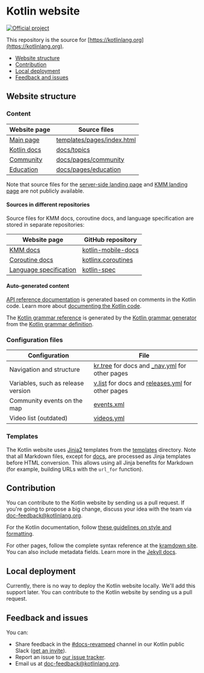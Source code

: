 # Kotlin website
[![Official project][project-badge]][project-url]

This repository is the source for [https://kotlinlang.org](https://kotlinlang.org).

* [Website structure](#website-structure)
* [Contribution](#contribution)
* [Local deployment](#local-deployment)
* [Feedback and issues](#feedback-and-issues)

<a id="project-structure"></a>
## Website structure 

### Content

|Website page|Source files|
|------------|--------|
| [Main page](https://kotlinlang.org/) | [templates/pages/index.html](templates/pages/index.html) |
| [Kotlin docs](https://kotlinlang.org/docs/home.html) |[docs/topics](docs/topics)| 
| [Community](https://kotlinlang.org/community/) | [docs/pages/community](docs/pages/community) | 
| [Education](https://kotlinlang.org/education/) | [docs/pages/education](docs/pages/education)| 

Note that source files for the [server-side landing page](https://kotlinlang.org/lp/server-side/) and [KMM landing page](https://kotlinlang.org/lp/mobile/) are not publicly available.

#### Sources in different repositories

Source files for KMM docs, coroutine docs, and language specification are stored in separate repositories:

|Website page|GitHub repository|
|------------|--------|
| [KMM docs](https://kotlinlang.org/docs/mobile/home.html) | [kotlin-mobile-docs](https://github.com/JetBrains/kotlin-mobile-docs) |
| [Coroutine docs](https://kotlinlang.org/docs/coroutines-guide.html) | [kotlinx.coroutines](https://github.com/Kotlin/kotlinx.coroutines/docs) |
| [Language specification](https://kotlinlang.org/spec/introduction.html) | [kotlin-spec](https://github.com/Kotlin/kotlin-spec) |

#### Auto-generated content

[API reference documentation](https://kotlinlang.org/api/latest/jvm/stdlib/) is generated based on comments in the Kotlin code. 
Learn more about [documenting the Kotlin code](https://kotlinlang.org/docs/kotlin-doc.html).

The [Kotlin grammar reference](https://kotlinlang.org/docs/reference/grammar.html) is generated by the [Kotlin grammar generator](https://github.com/JetBrains/kotlin-grammar-generator) from the
[Kotlin grammar definition](https://github.com/JetBrains/kotlin/tree/master/grammar).

### Configuration files

|Configuration| File|
|-----|----|
|Navigation and structure| [kr.tree](docs/kr.tree) for docs and [_nav.yml](data/_nav.yml) for other pages |
|Variables, such as release version | [v.list](docs/v.list) for docs and [releases.yml](data/releases.yml) for other pages |
|Community events on the map | [events.xml](data/events.xml) |
|Video list (outdated) | [videos.yml](data/videos.yml) |

### Templates

The Kotlin website uses [Jinja2](http://jinja.pocoo.org/docs/dev/) templates from the [templates](templates) directory.
Note that all Markdown files, except for [docs](docs), are processed as Jinja templates before HTML conversion. 
This allows using all Jinja benefits for Markdown (for example, building URLs with the `url_for` function).

## Contribution

You can contribute to the Kotlin website by sending us a pull request. If you're going to propose a big change, discuss your idea with the team via [doc-feedback@kotlinlang.org](mailto:doc-feedback@kotlinlang.org).

For the Kotlin documentation, follow [these guidelines on style and formatting](https://docs.google.com/document/d/1mUuxK4xwzs3jtDGoJ5_zwYLaSEl13g_SuhODdFuh2Dc/edit?usp=sharing).

For other pages, follow the complete syntax reference at the [kramdown site](http://kramdown.gettalong.org/syntax.html).
You can also include metadata fields. Learn more in the [Jekyll docs](http://jekyllrb.com/docs/frontmatter/).

## Local deployment

Currently, there is no way to deploy the Kotlin website locally. We'll add this support later. You can contribute to the Kotlin website by sending us a pull request.

## Feedback and issues

You can:

* Share feedback in the [#docs-revamped](https://kotlinlang.slack.com/archives/C01GGPPCAA0/p1607340719000500) channel in our Kotlin public Slack ([get an invite](https://surveys.jetbrains.com/s3/kotlin-slack-sign-up)).
* Report an issue to [our issue tracker](https://youtrack.jetbrains.com/newIssue?project=KT&c=tag%20kotlin-doc-migration).
* Email us at [doc-feedback@kotlinlang.org](mailto:doc-feedback@kotlinlang.org).

[project-url]: https://confluence.jetbrains.com/display/ALL/JetBrains+on+GitHub
[project-badge]: http://jb.gg/badges/official.svg
[slack-url]: http://slack.kotlinlang.org
